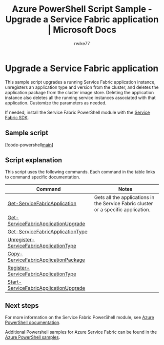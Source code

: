 ﻿---
title: Azure PowerShell Script Sample - Upgrade a Service Fabric application | Microsoft Docs
description: Azure PowerShell Script Sample - Upgrade a Service Fabric application.
services: service-fabric
documentationcenter: 
author: rwike77
manager: timlt
editor: 
tags: azure-service-management

ms.assetid: 
ms.service: service-fabric
ms.workload: multiple
ms.devlang: na
ms.topic: article
ms.date: 08/23/2017
ms.author: ryanwi
ms.custom: mvc
---

# Upgrade a Service Fabric application

This sample script upgrades a running Service Fabric application instance, unregisters an application type and version from the cluster, and deletes the application package from the cluster image store.  Deleting the application instance also deletes all the running service instances associated with that application. Customize the parameters as needed. 

If needed, install the Service Fabric PowerShell module with the [Service Fabric SDK](../service-fabric-get-started.md). 

## Sample script

[!code-powershell[main](../../../powershell_scripts/service-fabric/upgrade-application/upgrade-application.ps1 "Upgrade an application")]

## Script explanation

This script uses the following commands. Each command in the table links to command specific documentation.

| Command | Notes |
|---|---|
| [Get-ServiceFabricApplication](/powershell/module/servicefabric/get-servicefabricapplication?view=azureservicefabricps) | Gets all the applications in the Service Fabric cluster or a specific application.  |
| [Get-ServiceFabricApplicationUpgrade]() | |
| [Get-ServiceFabricApplicationType]() | |
| [Unregister-ServiceFabricApplicationType]() | |
| [Copy-ServiceFabricApplicationPackage]() | |
| [Register-ServiceFabricApplicationType]() | |
| [Start-ServiceFabricApplicationUpgrade]() | |


## Next steps

For more information on the Service Fabric PowerShell module, see [Azure PowerShell documentation](/powershell/azure/service-fabric/?view=azureservicefabricps).

Additional Powershell samples for Azure Service Fabric can be found in the [Azure PowerShell samples](../service-fabric-powershell-samples.md).
